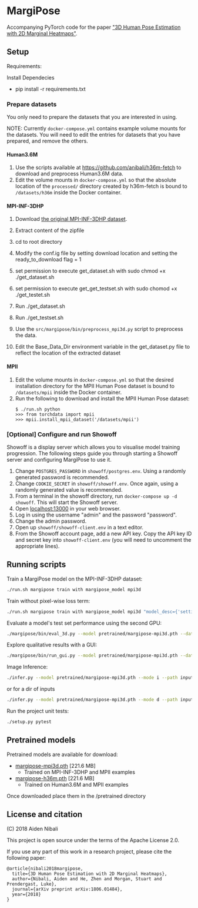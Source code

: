 # MargiPose

Accompanying PyTorch code for the paper
["3D Human Pose Estimation with 2D Marginal Heatmaps"](https://arxiv.org/abs/1806.01484).

## Setup

Requirements:

Install Dependecies
* pip install -r requirements.txt

### Prepare datasets

You only need to prepare the datasets that you are interested in using.

NOTE: Currently `docker-compose.yml` contains example volume mounts for the datasets.
You will need to edit the entries for datasets that you have prepared, and remove
the others.

#### Human3.6M

1. Use the scripts available at https://github.com/anibali/h36m-fetch to download
   and preprocess Human3.6M data.
2. Edit the volume mounts in `docker-compose.yml` so that the absolute location of
   the `processed/` directory created by h36m-fetch is bound to `/datasets/h36m`
   inside the Docker container.

#### MPI-INF-3DHP

1. Download [the original MPI-INF-3DHP dataset](http://gvv.mpi-inf.mpg.de/3dhp-dataset/).
2. Extract content of the zipfile
3. cd to root directory
4. Modify the conf.ig file by setting download location and setting the ready_to_download flag = 1
5. set permission to execute get_dataset.sh with sudo chmod +x ./get_dataset.sh
6. set permission to execute get_get_testset.sh with sudo chomod +x ./get_testet.sh
7. Run ./get_dataset.sh
8. Run ./get_testset.sh

9. Use the `src/margipose/bin/preprocess_mpi3d.py` script to preprocess the data.
11. Edit the Base_Data_Dir environment variable in the get_dataset.py file to reflect the location of the extracted dataset

#### MPII

1. Edit the volume mounts in `docker-compose.yml` so that the desired installation directory
   for the MPII Human Pose dataset is bound to `/datasets/mpii` inside the Docker container.
2. Run the following to download and install the MPII Human Pose dataset:
   ```
   $ ./run.sh python
   >>> from torchdata import mpii
   >>> mpii.install_mpii_dataset('/datasets/mpii')
   ```

### [Optional] Configure and run Showoff

Showoff is a display server which allows you to visualise model training progression.
The following steps guide you through starting a Showoff server and configuring
MargiPose to use it.

1. Change `POSTGRES_PASSWORD` in `showoff/postgres.env`. Using a randomly generated password is
   recommended.
2. Change `COOKIE_SECRET` in `showoff/showoff.env`. Once again, using a randomly generated
   value is recommended.
3. From a terminal in the showoff directory, run `docker-compose up -d showoff`. This will
   start the Showoff server.
4. Open [localhost:13000](http://localhost:13000) in your web browser.
5. Log in using the username "admin" and the password "password".
6. Change the admin password.
7. Open up `showoff/showoff-client.env` in a text editor.
8. From the Showoff account page, add a new API key. Copy the API key ID and secret key
   into `showoff-client.env` (you will need to uncomment the appropriate lines).

## Running scripts

Train a MargiPose model on the MPI-INF-3DHP dataset:

```bash
./run.sh margipose train with margipose_model mpi3d
```

Train without pixel-wise loss term:

```bash
./run.sh margipose train with margipose_model mpi3d "model_desc={'settings': {'pixelwise_loss': None}}"
```

Evaluate a model's test set performance using the second GPU:

```bash
./margipose/bin/eval_3d.py --model pretrained/margipose-mpi3d.pth --dataset mpi3d-test
```

Explore qualitative results with a GUI:

```bash
./margipose/bin/run_gui.py --model pretrained/margipose-mpi3d.pth --dataset mpi3d-test
```

Image Inference:

```bash
./infer.py --model pretrained/margipose-mpi3d.pth --mode i --path inputs/000001.jpg
```
or for a dir of inputs

```bash
./infer.py --model pretrained/margipose-mpi3d.pth --mode d --path inputs/
```

Run the project unit tests:

```bash
./setup.py pytest
```

## Pretrained models

Pretrained models are available for download:

* [margipose-mpi3d.pth](https://cloudstor.aarnet.edu.au/plus/s/fg5CCss8o9PdURs) [221.6 MB]
  * Trained on MPI-INF-3DHP and MPII examples
* [margipose-h36m.pth](https://cloudstor.aarnet.edu.au/plus/s/RisOjU8YwqUXFI7) [221.6 MB]
  * Trained on Human3.6M and MPII examples

Once downloaded place them in the /pretrained directory
## License and citation

(C) 2018 Aiden Nibali

This project is open source under the terms of the Apache License 2.0.

If you use any part of this work in a research project, please cite the following paper:

```
@article{nibali2018margipose,
  title={3D Human Pose Estimation with 2D Marginal Heatmaps},
  author={Nibali, Aiden and He, Zhen and Morgan, Stuart and Prendergast, Luke},
  journal={arXiv preprint arXiv:1806.01484},
  year={2018}
}
```
